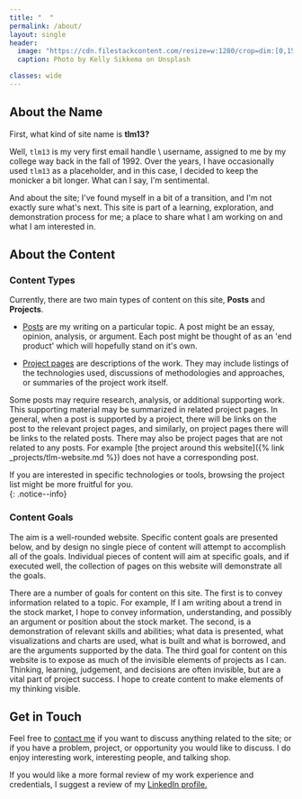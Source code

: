 ```yaml
---
title: "  "
permalink: /about/
layout: single
header:
  image: "https://cdn.filestackcontent.com/resize=w:1280/crop=dim:[0,155,1280,380]/compress/pTQqXXWOQuWmvDyLMC0n"
  caption: Photo by Kelly Sikkema on Unsplash

classes: wide
---
```


## About the Name  
First, what kind of site name is **tlm13?**  

Well, `tlm13` is my very first email handle \ username, assigned to me by my college way back in the fall of 1992. Over the years, I have occasionally used `tlm13` as a placeholder, and in this case, I decided to keep the monicker a bit longer. What can I say, I'm sentimental.  

And about the site; I've found myself in a bit of a transition, and I'm not exactly sure what's next. This site is part of a learning, exploration, and demonstration process for me; a place to share what I am working on and what I am interested in.  


## About the Content  

### Content Types  
Currently, there are two main types of content on this site, **Posts** and **Projects**.  

- [Posts](/posts) are my writing on a particular topic. A post might be an essay, opinion, analysis, or argument. Each post might be thought of as an 'end product' which will hopefully stand on it's own.  

- [Project pages](/projects) are descriptions of the work. They may include listings of the technologies used, discussions of methodologies and approaches, or summaries of the project work itself.  

Some posts may require research, analysis, or additional supporting work. This supporting material may be summarized in related project pages. In general, when a post is supported by a project, there will be links on the post to the relevant project pages, and similarly, on project pages there will be links to the related posts. There may also be project pages that are not related to any posts. For example [the project around this website]({% link _projects/tlm-website.md %}) does not have a corresponding post.  

If you are interested in specific technologies or tools, browsing the project list might be more fruitful for you.  
{: .notice--info}  


### Content Goals  
The aim is a well-rounded website. Specific content goals are presented below, and by design no single piece of content will attempt to accomplish all of the goals. Individual pieces of content will aim at specific goals, and if executed well, the collection of pages on this website will demonstrate all the goals.  

There are a number of goals for content on this site. The first is to convey information related to a topic. For example, If I am writing about a trend in the stock market, I hope to convey information, understanding, and possibly an argument or position about the stock market. The second, is a demonstration of relevant skills and abilities; what data is presented, what visualizations and charts are used, what is built and what is borrowed, and are the arguments supported by the data. The third goal for content on this website is to expose as much of the invisible elements of projects as I can. Thinking, learning, judgement, and decisions are often invisible, but are a vital part of project success. I hope to create content to make elements of my thinking visible.  


## Get in Touch   
Feel free to [contact me](/contact/) if you want to discuss anything related to the site; or if you have a problem, project, or opportunity you would like to discuss. I do enjoy interesting work, interesting people, and talking shop.   

If you would like a more formal review of my work experience and credentials, I suggest a review of my [LinkedIn profile.](https://www.linkedin.com/in/mcmasty/)  


